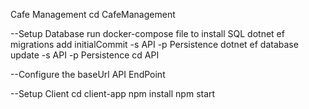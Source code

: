 Cafe Management
cd CafeManagement


--Setup Database
run docker-compose file to install SQL
dotnet ef migrations add initialCommit -s API -p Persistence
dotnet ef database update -s API -p Persistence
cd API

--Configure the baseUrl API EndPoint

--Setup Client
cd client-app
npm install
npm start
